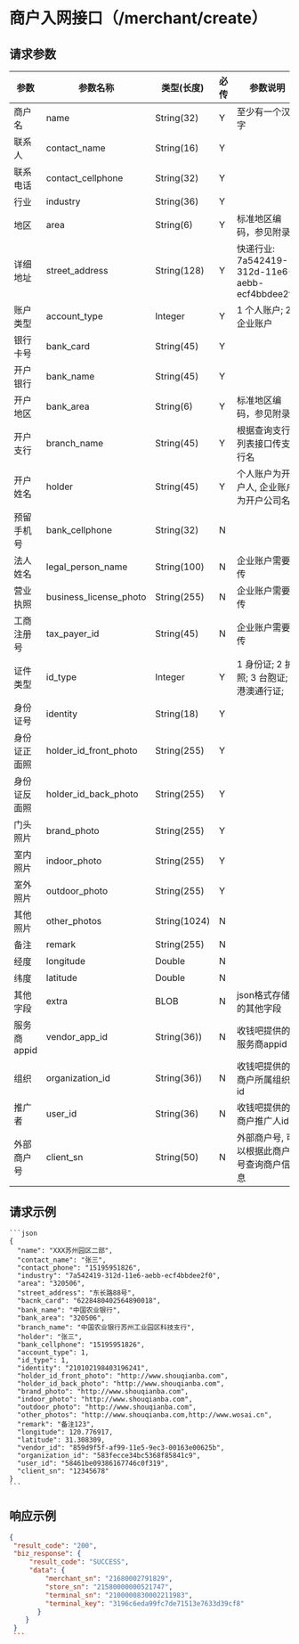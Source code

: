# 商户入网接口（/merchant/create）

## 请求参数

参数 | 参数名称 | 类型(长度) | 必传| 参数说明
--------- | ------ | ----- | -------|-------------------
商户名 | name |String(32)|Y|至少有一个汉字
联系人 |contact_name  | String(16)|Y |
联系电话 | contact_cellphone |String(32) |Y |
行业 | industry |String(36) |Y |
地区 | area |String(6) |Y |标准地区编码，参见附录
详细地址 | street_address |String(128) |Y | 快递行业: 7a542419-312d-11e6-aebb-ecf4bbdee2f0
账户类型 | account_type |Integer |Y | 1 个人账户; 2 企业账户
银行卡号 | bank_card |String(45) |Y |
开户银行 | bank_name |String(45) |Y |
开户地区 | bank_area |String(6) |Y | 标准地区编码，参见附录
开户支行 | branch_name |String(45) |Y | 根据查询支行列表接口传支行名
开户姓名 | holder |String(45) |Y | 个人账户为开户人, 企业账户为开户公司名
预留手机号 | bank_cellphone |String(32) |N |
法人姓名 | legal_person_name |String(100) |N | 企业账户需要传
营业执照 | business_license_photo |String(255) |N | 企业账户需要传
工商注册号 | tax_payer_id |String(45) |N | 企业账户需要传
证件类型 | id_type |Integer |Y | 1 身份证; 2 护照; 3 台胞证; 4 港澳通行证;
身份证号 | identity |String(18) |Y |
身份证正面照 | holder_id_front_photo |String(255) |Y |
身份证反面照 | holder_id_back_photo |String(255) |Y |
门头照片 | brand_photo |String(255) |Y |
室内照片 | indoor_photo |String(255) |Y |
室外照片 | outdoor_photo |String(255) |Y |
其他照片 | other_photos |String(1024) |N |
备注 | remark |String(255) |N |
经度 | longitude |Double |N |
纬度 | latitude  |Double |N |
其他字段 | extra |BLOB |N |json格式存储的其他字段
服务商appid | vendor_app_id |String(36)) |N |收钱吧提供的服务商appid
组织 | organization_id |String(36)) |N |收钱吧提供的商户所属组织id
推广者 | user_id |String(36) |N |收钱吧提供的商户推广人id
外部商户号 | client_sn |String(50) |N |外部商户号, 可以根据此商户号查询商户信息

## 请求示例

    ```json
    {
      "name": "XXX苏州园区二部",
      "contact_name": "张三",
      "contact_phone": "15195951826",
      "industry": "7a542419-312d-11e6-aebb-ecf4bbdee2f0",
      "area": "320506",
      "street_address": "东长路88号",
      "bacnk_card": "6228480402564890018",
      "bank_name": "中国农业银行",
      "bank_area": "320506",
      "branch_name": "中国农业银行苏州工业园区科技支行",
      "holder": "张三",
      "bank_cellphone": "15195951826",
      "account_type": 1,
      "id_type": 1,
      "identity": "210102198403196241",
      "holder_id_front_photo": "http://www.shouqianba.com",
      "holder_id_back_photo": "http://www.shouqianba.com",
      "brand_photo": "http://www.shouqianba.com",
      "indoor_photo": "http://www.shouqianba.com",
      "outdoor_photo": "http://www.shouqianba.com",
      "other_photos": "http://www.shouqianba.com,http://www.wosai.cn",
      "remark": "备注123",
      "longitude": 120.776917,
      "latitude": 31.308309,
      "vendor_id": "859d9f5f-af99-11e5-9ec3-00163e00625b",
      "organization_id": "583fecce34bc5368f85841c9",
      "user_id": "58461be09386167746c0f319",
      "client_sn": "12345678"
    } 
    ```
## 响应示例

   ```json
   {
    "result_code": "200",
    "biz_response": {
        "result_code": "SUCCESS",
        "data": {
            "merchant_sn": "21680002791829",
            "store_sn": "21580000000521747",
            "terminal_sn": "2100000830002211983",
            "terminal_key": "3196c6eda99fc7de71513e7633d39cf8"
          }
       }
    }
    ```
   


